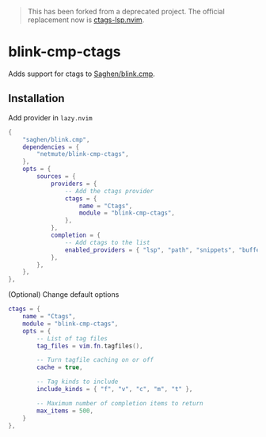 > This has been forked from a deprecated project.
> The official replacement now is [ctags-lsp.nvim](https://github.com/netmute/ctags-lsp.nvim).

blink-cmp-ctags
===============

Adds support for ctags to [Saghen/blink.cmp](https://github.com/Saghen/blink.cmp).

Installation
------------

Add provider in `lazy.nvim`

```lua
{
    "saghen/blink.cmp",
    dependencies = {
        "netmute/blink-cmp-ctags",
    },
    opts = {
        sources = {
            providers = {
                -- Add the ctags provider
                ctags = {
                    name = "Ctags",
                    module = "blink-cmp-ctags",
                },
            },
            completion = {
                -- Add ctags to the list
                enabled_providers = { "lsp", "path", "snippets", "buffer", "ctags" },
            },
        },
    },
},
```

(Optional) Change default options

```lua
ctags = {
    name = "Ctags",
    module = "blink-cmp-ctags",
    opts = {
        -- List of tag files
        tag_files = vim.fn.tagfiles(),

        -- Turn tagfile caching on or off
        cache = true,

        -- Tag kinds to include
        include_kinds = { "f", "v", "c", "m", "t" },

        -- Maximum number of completion items to return
        max_items = 500,
    }
},
```
